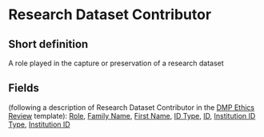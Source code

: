 # Research Dataset Contributor
## Short definition
A role played in the capture or preservation of a research dataset
## Fields
(following a description of Research Dataset Contributor in the [DMP Ethics Review](../Templates/DMP%20Ethics%20Review.md) template):
[Role](../Object-Fields/Research%20Dataset%20Contributor/Role.md),
[Family Name](../Object-Fields/Research%20Dataset%20Contributor/Family%20Name.md),
[First Name](../Object-Fields/Research%20Dataset%20Contributor/First%20Name.md),
[ID Type](../Object-Fields/Research%20Dataset%20Contributor/ID%20Type.md),
[ID](../Object-Fields/Research%20Dataset%20Contributor/ID.md),
[Institution ID Type](../Object-Fields/Research%20Dataset%20Contributor/Institution%20ID%20Type.md),
[Institution ID](../Object-Fields/Research%20Dataset%20Contributor/Institution%20ID.md)
